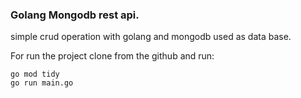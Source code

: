 ### Golang Mongodb rest api.
simple crud operation with golang and mongodb used as data base.

For run the project clone from the github and run:
```
go mod tidy
go run main.go
```
